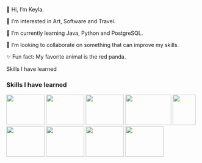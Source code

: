  👋  Hi, I’m Keyla.

 
 👀  I’m interested in Art, Software and Travel.

 
🌱  I’m currently learning Java, Python and PostgreSQL.


💞️  I’m looking to collaborate on something that can improve my skills. 


 ✨  Fun fact: My favorite animal is the red panda. 
 
 

Skills I have learned
### Skills I have learned

<img src="https://github.com/user-attachments/assets/b63dd1ad-2ab4-491a-84e6-8b1559eda46b" width="100" height="80">
<img src="https://github.com/user-attachments/assets/115f4160-40eb-42a3-8dfc-ca6ea821baa9" width="100" height="80">
<img src="https://github.com/user-attachments/assets/17ba3b0f-f16d-4577-90bb-988ee7839c9e" width="100" height="80">
<img src="https://github.com/user-attachments/assets/9a29c7e5-8b7a-4b03-ae30-99aae2169c14" width="120" height="80">
<img src="https://github.com/user-attachments/assets/b25ea6d4-52d8-415d-b1c3-f6ff472fa499" width="60" height="80">
<img src="https://github.com/user-attachments/assets/d7a9f6ee-f4f2-4e1e-9025-6a62824dd949" width="100" height="80">
<img src="https://github.com/user-attachments/assets/10d39fbf-af38-493b-b1da-f7efd2b1cbfc" width="100" height="80">
<img src="https://github.com/user-attachments/assets/9823a91c-46d0-48c6-9a96-7062d2284cfc" width="100" height="80">
<img src="https://github.com/user-attachments/assets/0c8454da-8552-40bc-aa18-321b63e83d54" width="100" height="80">











